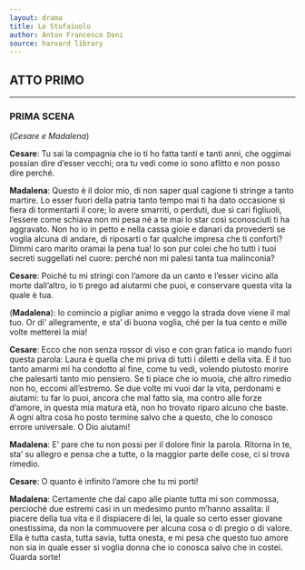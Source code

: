 ```yaml
---
layout: drama
title: Lo Stufaiuolo
author: Anton Francesco Doni 
source: harvard library
---
```


## ATTO PRIMO

---
### PRIMA SCENA

(*Cesare e Madalena*)

**Cesare**: Tu sai la compagnia che io ti ho fatta tanti e tanti anni, che oggimai possian dire d’esser vecchi; ora tu vedi come io sono aflitto e non posso dire perché.

**Madalena**: Questo è il dolor mio, di non saper qual cagione ti stringe a tanto martire. Lo esser fuori della patria tanto tempo mai ti ha dato occasione sì fiera di tormentarti il core; lo avere smarriti, o perduti, due sì cari figliuoli, l’essere come schiava non mi pesa né a te mai lo star così sconosciuti ti ha aggravato. Non ho io in petto e nella cassa gioie e danari da provederti se voglia alcuna di andare, di riposarti o far qualche impresa che ti conforti? Dimmi caro marito oramai la pena tua! Io son pur colei che ho tutti i tuoi secreti suggellati nel cuore: perché non mi palesi tanta tua malinconia?

**Cesare**: Poiché tu mi stringi con l’amore da un canto e l’esser vicino alla morte dall’altro, io ti prego ad aiutarmi che puoi, e conservare questa vita la quale è tua.

(**Madalena**): Io comincio a pigliar animo e veggo la strada dove viene il mal tuo. Or di' allegramente, e sta’ di buona voglia, ché per la tua cento e mille volte metterei la mia!

**Cesare**: Ecco che non senza rossor di viso e con gran fatica io mando fuori questa parola: Laura è quella che mi priva di tutti i diletti e della vita. E il tuo tanto amarmi mi ha condotto al fine, come tu vedi, volendo piutosto morire che palesarti tanto mio pensiero. Se ti piace che io muoia, ché altro rimedio non ho, eccomi all’estremo. Se due volte mi vuoi dar la vita, perdonami e aiutami: tu far lo puoi, ancora che mal fatto sia, ma contro alle forze d’amore, in questa mia matura età, non ho trovato riparo alcuno che baste. A ogni altra cosa ho posto termine salvo che a questo, che lo conosco errore universale. O Dio aiutami!

**Madalena**: E’ pare che tu non possi per il dolore finir la parola. Ritorna in te, sta’ su allegro e pensa che a tutte, o la maggior parte delle cose, ci si trova rimedio.

**Cesare**: O quanto è infinito l’amore che tu mi porti!

**Madalena**: Certamente che dal capo alle piante tutta mi son commossa, percioché due estremi casi in un medesimo punto m’hanno assalita: il piacere della tua vita e il dispiacere di lei, la quale so certo esser giovane onestissima, da non la commuovere per alcuna cosa o di pregio o di valore. Ella è tutta casta, tutta savia, tutta onesta, e mi pesa che questo tuo amore non sia in quale esser si voglia donna che io conosca salvo che in costei. Guarda sorte!
